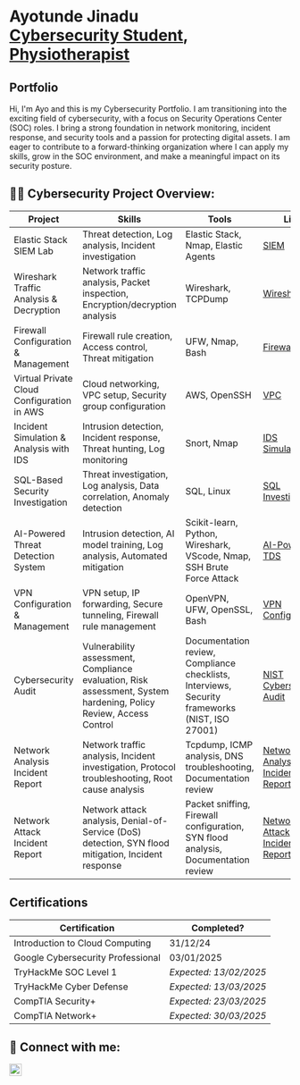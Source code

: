 <h1>Ayotunde Jinadu <br/><a href="(https://www.linkedin.com/in/ayotunde-jinadu-4285a4191/)">Cybersecurity Student</a>, <a href="https://www.linkedin.com/in/ayotunde-jinadu-4285a4191/">Physiotherapist</a></h1>

<h2>Portfolio</h2>

Hi, I'm Ayo and this is my Cybersecurity Portfolio. I am transitioning into the exciting field of cybersecurity, with a focus on Security Operations Center (SOC) roles. I bring a strong foundation in network monitoring, incident response, and security tools and a passion for protecting digital assets. I am eager to contribute to a forward-thinking organization where I can apply my skills, grow in the SOC environment, and make a meaningful impact on its security posture.

<h2>👨‍💻 Cybersecurity Project Overview:</h2>

|     Project     |                 Skills                |     Tools       |      Link       |
| --------------- | ------------------------------------- | --------------- | --------------- |
| Elastic Stack SIEM Lab | Threat detection, Log analysis, Incident investigation  | Elastic Stack, Nmap, Elastic Agents|  <a href="https://github.com/Ayotunde-Jinadu/Elastic-SIEM-Lab">SIEM</a>   |
| Wireshark Traffic Analysis & Decryption               |   Network traffic analysis, Packet inspection, Encryption/decryption analysis                                    |          Wireshark, TCPDump       |  <a href="https://github.com/Ayotunde-Jinadu/Network-Analysis-and-Decryption-Logging-Tool">Wireshark</a>               |
| Firewall Configuration & Management                |  Firewall rule creation, Access control, Threat mitigation                                     |  UFW, Nmap, Bash               | <a href="https://github.com/Ayotunde-Jinadu/Firewall-Configuration-and-Management">Firewall</a>                |
| Virtual Private Cloud Configuration in AWS | Cloud networking, VPC setup, Security group configuration                           | AWS, OpenSSH                                      |   <a href="https://github.com/Ayotunde-Jinadu/Virtual-Private-Cloud-Configuration">VPC</a>              |                 |
| Incident Simulation & Analysis with IDS | Intrusion detection, Incident response, Threat hunting, Log monitoring | Snort, Nmap | <a href="https://github.com/Ayotunde-Jinadu/Incident-Simulation-Analysis-with-IDS">IDS Simulation</a> |
| SQL-Based Security Investigation | Threat investigation, Log analysis, Data correlation, Anomaly detection | SQL, Linux | <a href="https://github.com/Ayotunde-Jinadu/SQL-Based-Security-Investigation">SQL Investigation</a> |
| AI-Powered Threat Detection System | Intrusion detection, AI model training, Log analysis, Automated mitigation | Scikit-learn, Python, Wireshark, VScode, Nmap, SSH Brute Force Attack | <a href="https://github.com/Ayotunde-Jinadu/AI-Powered-Threat-Detection-System">AI-Powered TDS</a> |
| VPN Configuration & Management | VPN setup, IP forwarding, Secure tunneling, Firewall rule management | OpenVPN, UFW, OpenSSL, Bash | <a href="https://github.com/Ayotunde-Jinadu/VPN-Configuration-and-Management">VPN Configuration</a> |
| Cybersecurity Audit | Vulnerability assessment, Compliance evaluation, Risk assessment, System hardening, Policy Review, Access Control | Documentation review, Compliance checklists, Interviews, Security frameworks (NIST, ISO 27001) | <a href="https://github.com/Ayotunde-Jinadu/Cybersecurity-Audit-Report">NIST Cybersecurity Audit</a>  | 
| Network Analysis Incident Report | Network traffic analysis, Incident investigation, Protocol troubleshooting, Root cause analysis | Tcpdump, ICMP analysis, DNS troubleshooting, Documentation review | <a href="https://github.com/Ayotunde-Jinadu/Network-Analysis-Incident-Report">Network Analysis Incident Report</a> |
| Network Attack Incident Report | Network attack analysis, Denial-of-Service (DoS) detection, SYN flood mitigation, Incident response | Packet sniffing, Firewall configuration, SYN flood analysis, Documentation review | <a href="https://github.com/Ayotunde-Jinadu/Network-Attack-Incident-Report">Network Attack Incident Report</a> |

<h2>Certifications</h2>

|     Certification     |               Completed?               |  
| --------------------  | -------------------------------------- |
| Introduction to Cloud Computing | 31/12/24 |
| Google Cybersecurity Professional | 03/01/2025 | |
| TryHackMe SOC Level 1 | *Expected: 13/02/2025* | |
| TryHackMe Cyber Defense | *Expected: 13/03/2025* | |
| CompTIA Security+ | *Expected: 23/03/2025* | |
| CompTIA Network+ | *Expected: 30/03/2025* | |


<h2> 🤳 Connect with me:</h2>

[<img align="left" alt="AyotundeJinadu | LinkedIn" width="22px" src="https://cdn.jsdelivr.net/npm/simple-icons@v3/icons/linkedin.svg" />][linkedin]


[linkedin]: https://www.linkedin.com/in/ayotunde-jinadu-4285a4191/

<!--
**ayotunde-jinadu/ayotunde-jinadu** is a ✨ _special_ ✨ repository because its `README.md` (this file) appears on your GitHub profile.

Here are some ideas to get you started:

- 🔭 I’m currently working on ...
- 🌱 I’m currently learning ...
- 👯 I’m looking to collaborate on ...
- 🤔 I’m looking for help with ...
- 💬 Ask me about ...
- 📫 How to reach me: ...
- 😄 Pronouns: ...
- ⚡ Fun fact: ...
-->
